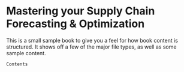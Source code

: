 # Mastering your Supply Chain Forecasting & Optimization  

This is a small sample book to give you a feel for how book content is
structured.
It shows off a few of the major file types, as well as some sample content.


```{tableofcontents} 
Contents
```
